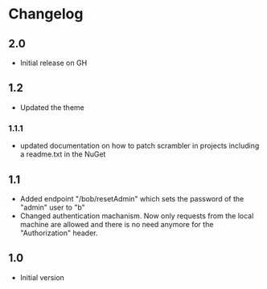 # Changelog

## 2.0
* Initial release on GH

## 1.2
* Updated the theme

### 1.1.1
* updated documentation on how to patch scrambler in projects including a 
  readme.txt in the NuGet

## 1.1
* Added endpoint "/bob/resetAdmin"  which sets the password of the "admin" user to "b"
* Changed authentication machanism. Now only requests from the local machine are
  allowed and there is no need anymore for the "Authorization" header.

## 1.0
* Initial version
